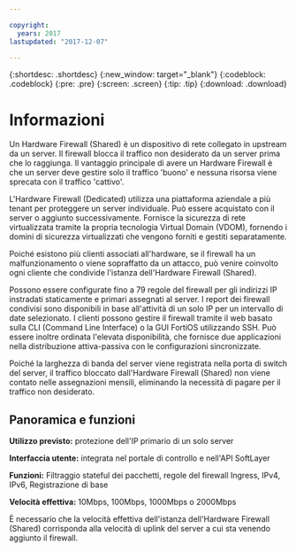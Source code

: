 ```yaml
---

copyright:
  years: 2017
lastupdated: "2017-12-07"

---
```


{:shortdesc: .shortdesc}
{:new_window: target="_blank"}
{:codeblock: .codeblock}
{:pre: .pre}
{:screen: .screen}
{:tip: .tip}
{:download: .download}

# Informazioni

Un Hardware Firewall (Shared) è un dispositivo di rete collegato in upstream da un server. Il firewall blocca il traffico non desiderato da un server prima che lo raggiunga. Il vantaggio principale di avere un Hardware Firewall è che un server deve gestire solo il traffico 'buono' e nessuna risorsa viene sprecata con il traffico 'cattivo'. 

L'Hardware Firewall (Dedicated) utilizza una piattaforma aziendale a più tenant per proteggere un server individuale.  Può essere acquistato con il server o aggiunto successivamente.  Fornisce la sicurezza di rete virtualizzata tramite la propria tecnologia Virtual Domain (VDOM), fornendo i domini di sicurezza virtualizzati che vengono forniti e gestiti separatamente.  

Poiché esistono più clienti associati all'hardware, se il firewall ha un malfunzionamento o viene sopraffatto da un attacco, può venire coinvolto ogni cliente che condivide l'istanza dell'Hardware Firewall (Shared). 

Possono essere configurate fino a 79 regole del firewall per gli indirizzi IP instradati staticamente e primari assegnati al server. I report dei firewall condivisi sono disponibili in base all'attività di un solo IP per un intervallo di date selezionato.
I clienti possono gestire il firewall tramite il web basato sulla CLI (Command Line Interface) o la GUI FortiOS utilizzando SSH. Può essere inoltre ordinata l'elevata disponibilità, che fornisce due applicazioni nella distribuzione attiva-passiva con le configurazioni sincronizzate.

Poiché la larghezza di banda del server viene registrata nella porta di switch del server, il traffico bloccato dall'Hardware Firewall (Shared) non viene contato nelle assegnazioni mensili, eliminando la necessità di pagare per il traffico non desiderato.

## Panoramica e funzioni

**Utilizzo previsto:** protezione dell'IP primario di un solo server

**Interfaccia utente:** integrata nel portale di controllo e nell'API SoftLayer

**Funzioni:** Filtraggio stateful dei pacchetti, regole del firewall Ingress, IPv4, IPv6, Registrazione di base

**Velocità effettiva:** 10Mbps, 100Mbps, 1000Mbps o 2000Mbps 

È necessario che la velocità effettiva dell'istanza dell'Hardware Firewall (Shared) corrisponda alla velocità di uplink del server a cui sta venendo aggiunto il firewall.
